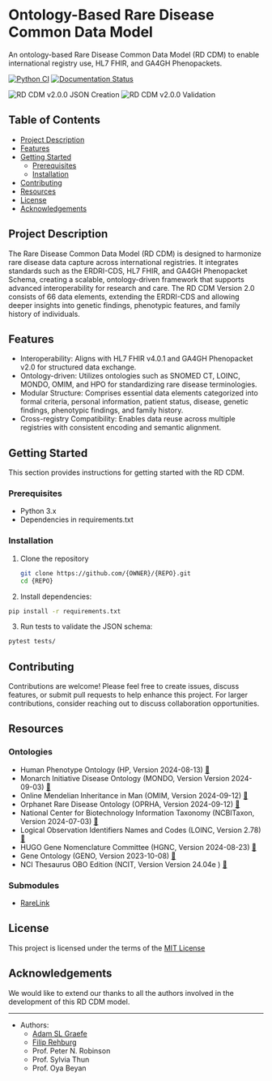 # Ontology-Based Rare Disease Common Data Model

An ontology-based Rare Disease Common Data Model (RD CDM) to enable 
international registry use, HL7 FHIR, and GA4GH Phenopackets.

<!-- Python CI and Documentation Status Badges -->
[![Python CI](https://github.com/BIH-CEI/rd-cdm/actions/workflows/python_ci.yml/badge.svg)](https://github.com/BIH-CEI/rd-cdm/actions/workflows/python_ci.yml)
[![Documentation Status](https://readthedocs.org/projects/rd-cdm/badge/?version=latest)](https://rd-cdm.readthedocs.io/en/latest/?badge=latest)

<!-- JSON Creation and Validation Badges -->
![RD CDM v2.0.0 JSON Creation](https://img.shields.io/badge/RD%20CDM%20v2.0.0-JSON%20Created%20Successfully-blue)
![RD CDM v2.0.0 Validation](https://img.shields.io/badge/RD%20CDM%20v2.0.0-Validation%20Successful-brightgreen)

## Table of Contents

- [Project Description](#project-description)
- [Features](#features)
- [Getting Started](#getting-started)
    - [Prerequisites](#prerequisites)
    - [Installation](#installation)
- [Contributing](#contributing)
- [Resources](#resources-)
- [License](#license)
- [Acknowledgements](#acknowledgements)

## Project Description

The Rare Disease Common Data Model (RD CDM) is designed to harmonize rare 
disease data capture across international registries. It integrates standards 
such as the ERDRI-CDS, HL7 FHIR, and GA4GH Phenopacket Schema, creating a 
scalable, ontology-driven framework that supports advanced interoperability for 
research and care. The RD CDM Version 2.0 consists of 66 data elements, 
extending the ERDRI-CDS and allowing deeper insights into genetic findings, 
phenotypic features, and family history of individuals.



## Features

- Interoperability: Aligns with HL7 FHIR v4.0.1 and GA4GH Phenopacket v2.0 for
    structured data exchange.
- Ontology-driven: Utilizes ontologies such as SNOMED CT, LOINC, MONDO, OMIM, 
    and HPO for standardizing rare disease terminologies.
- Modular Structure: Comprises essential data elements categorized into formal 
    criteria, personal information, patient status, disease, genetic findings, 
    phenotypic findings, and family history.
- Cross-registry Compatibility: Enables data reuse across multiple registries 
    with consistent encoding and semantic alignment.


## Getting Started

This section provides instructions for getting started with the RD CDM.

### Prerequisites

- Python 3.x
- Dependencies in requirements.txt

### Installation

1. Clone the repository
   ```bash
   git clone https://github.com/{OWNER}/{REPO}.git
   cd {REPO}
   ```

2. Install dependencies:
  ```bash
  pip install -r requirements.txt
  ```

3. Run tests to validate the JSON schema:
  ```bash
  pytest tests/
  ```

## Contributing

Contributions are welcome! Please feel free to create issues, discuss features, 
or submit pull requests to help enhance this project. For larger contributions, 
consider reaching out to discuss collaboration opportunities.

## Resources 

### Ontologies
- Human Phenotype Ontology (HP, Version 2024-08-13) [🔗](http://www.human-phenotype-ontology.org)
- Monarch Initiative Disease Ontology (MONDO, Version Version 2024-09-03) [🔗](https://mondo.monarchinitiative.org/)
- Online Mendelian Inheritance in Man (OMIM, Version 2024-09-12) [🔗](https://www.omim.org/)
- Orphanet Rare Disease Ontology (OPRHA, Version 2024-09-12) [🔗](https://www.orpha.net/)
- National Center for Biotechnology Information Taxonomy (NCBITaxon, Version 2024-07-03) [🔗](https://www.ncbi.nlm.nih.gov/taxonomy)
- Logical Observation Identifiers Names and Codes (LOINC, Version 2.78) [🔗](https://loinc.org/)
- HUGO Gene Nomenclature Committee (HGNC, Version 2024-08-23) [🔗](https://www.genenames.org/)
- Gene Ontology (GENO, Version 2023-10-08) [🔗](https://geneontology.org/)
- NCI Thesaurus OBO Edition (NCIT, Version Version 24.04e ) [🔗](https://obofoundry.org/ontology/ncit.html)

### Submodules
- [RareLink](https://github.com/BIH-CEI/RareLink)

## License

This project is licensed under the terms of the [MIT License](https://github.com/BIH-CEI/rd-cdm/blob/develop/LICENSE)

## Acknowledgements

We would like to extend our thanks to all the authors involved in the 
development of this RD CDM model. 

---

- Authors:
  - [Adam SL Graefe](https://github.com/aslgraefe)
  - [Filip Rehburg](https://github.com/frehburg)
  - Prof. Peter N. Robinson
  - Prof. Sylvia Thun
  - Prof. Oya Beyan

